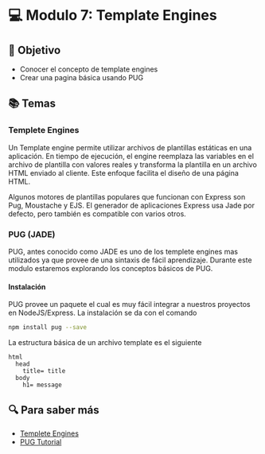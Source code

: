 # :computer: Modulo 7: Template Engines

## :book: Objetivo

- Conocer el concepto de template engines
- Crear una pagina básica usando PUG

## :books: Temas

### Templete Engines

Un Template engine permite utilizar archivos de plantillas estáticas en una aplicación. En tiempo de ejecución, el engine reemplaza las variables en el archivo de plantilla con valores reales y transforma la plantilla en un archivo HTML enviado al cliente. Este enfoque facilita el diseño de una página HTML.

Algunos motores de plantillas populares que funcionan con Express son Pug, Moustache y EJS. El generador de aplicaciones Express usa Jade por defecto, pero también es compatible con varios otros.

### PUG (JADE)

PUG, antes conocido como JADE es uno de los templete engines mas utilizados ya que provee de una sintaxis de fácil aprendizaje.
Durante este modulo estaremos explorando los conceptos básicos de PUG.

#### Instalación  

PUG provee un paquete el cual es muy fácil integrar a nuestros proyectos en NodeJS/Express. La instalación se da con el comando

```bash
npm install pug --save
```

La estructura básica de un archivo template es el siguiente

```jade
html
  head
    title= title
  body
    h1= message
```

## :mag: Para saber más

- [Templete Engines](https://expressjs.com/en/guide/using-template-engines.html)
- [PUG Tutorial](https://dev.to/nkratzmeyer/html-templating-with-pugjs-7m9)
